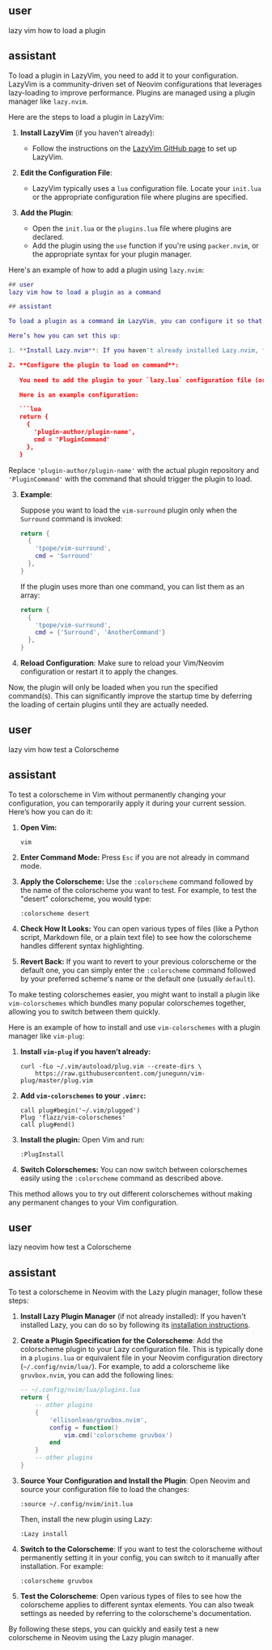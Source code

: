 ## user
lazy vim how to load a plugin
## assistant

To load a plugin in LazyVim, you need to add it to your configuration. LazyVim is a community-driven set of Neovim configurations that leverages lazy-loading to improve performance. Plugins are managed using a plugin manager like `lazy.nvim`.

Here are the steps to load a plugin in LazyVim:

1. **Install LazyVim** (if you haven't already):
   - Follow the instructions on the [LazyVim GitHub page](https://github.com/LazyVim/LazyVim) to set up LazyVim.

2. **Edit the Configuration File**:
   - LazyVim typically uses a `lua` configuration file. Locate your `init.lua` or the appropriate configuration file where plugins are specified.

3. **Add the Plugin**:
   - Open the `init.lua` or the `plugins.lua` file where plugins are declared.
   - Add the plugin using the `use` function if you're using `packer.nvim`, or the appropriate syntax for your plugin manager.

Here's an example of how to add a plugin using `lazy.nvim`:

```lua
## user
lazy vim how to load a plugin as a command

## assistant

To load a plugin as a command in LazyVim, you can configure it so that the plugin is only loaded when a specific command is invoked. This can help speed up the startup time of Vim/Neovim by deferring the loading of certain plugins until they are actually needed.

Here’s how you can set this up:

1. **Install Lazy.nvim**: If you haven't already installed Lazy.nvim, follow the installation instructions from the [Lazy.nvim GitHub repository](https://github.com/folke/lazy.nvim).

2. **Configure the plugin to load on command**:
   
   You need to add the plugin to your `lazy.lua` configuration file (or wherever you configure your plugins) and specify the command that should trigger the loading of the plugin.

   Here is an example configuration:

   ```lua
   return {
     {
       'plugin-author/plugin-name',
       cmd = 'PluginCommand'
     },
   }
   ```

   Replace `'plugin-author/plugin-name'` with the actual plugin repository and `'PluginCommand'` with the command that should trigger the plugin to load.

3. **Example**:

   Suppose you want to load the `vim-surround` plugin only when the `Surround` command is invoked:

   ```lua
   return {
     {
       'tpope/vim-surround',
       cmd = 'Surround'
     },
   }
   ```

   If the plugin uses more than one command, you can list them as an array:

   ```lua
   return {
     {
       'tpope/vim-surround',
       cmd = {'Surround', 'AnotherCommand'}
     },
   }
   ```

4. **Reload Configuration**: Make sure to reload your Vim/Neovim configuration or restart it to apply the changes.

Now, the plugin will only be loaded when you run the specified command(s). This can significantly improve the startup time by deferring the loading of certain plugins until they are actually needed.
## user
lazy vim how test a Colorscheme


## assistant

To test a colorscheme in Vim without permanently changing your configuration, you can temporarily apply it during your current session. Here’s how you can do it:

1. **Open Vim:**
   ```
   vim
   ```

2. **Enter Command Mode:**
   Press `Esc` if you are not already in command mode.

3. **Apply the Colorscheme:**
   Use the `:colorscheme` command followed by the name of the colorscheme you want to test. For example, to test the "desert" colorscheme, you would type:
   ```
   :colorscheme desert
   ```

4. **Check How It Looks:**
   You can open various types of files (like a Python script, Markdown file, or a plain text file) to see how the colorscheme handles different syntax highlighting.

5. **Revert Back:**
   If you want to revert to your previous colorscheme or the default one, you can simply enter the `:colorscheme` command followed by your preferred scheme's name or the default one (usually `default`).

To make testing colorschemes easier, you might want to install a plugin like `vim-colorschemes` which bundles many popular colorschemes together, allowing you to switch between them quickly.

Here is an example of how to install and use `vim-colorschemes` with a plugin manager like `vim-plug`:

1. **Install `vim-plug` if you haven’t already:**
   ```vim
   curl -fLo ~/.vim/autoload/plug.vim --create-dirs \
       https://raw.githubusercontent.com/junegunn/vim-plug/master/plug.vim
   ```

2. **Add `vim-colorschemes` to your `.vimrc`:**
   ```vim
   call plug#begin('~/.vim/plugged')
   Plug 'flazz/vim-colorschemes'
   call plug#end()
   ```

3. **Install the plugin:**
   Open Vim and run:
   ```vim
   :PlugInstall
   ```

4. **Switch Colorschemes:**
   You can now switch between colorschemes easily using the `:colorscheme` command as described above.

This method allows you to try out different colorschemes without making any permanent changes to your Vim configuration.
## user
lazy neovim how test a Colorscheme


## assistant

To test a colorscheme in Neovim with the Lazy plugin manager, follow these steps:

1. **Install Lazy Plugin Manager** (if not already installed):
   If you haven't installed Lazy, you can do so by following its [installation instructions](https://github.com/folke/lazy.nvim#installation).

2. **Create a Plugin Specification for the Colorscheme**:
   Add the colorscheme plugin to your Lazy configuration file. This is typically done in a `plugins.lua` or equivalent file in your Neovim configuration directory (`~/.config/nvim/lua/`). For example, to add a colorscheme like `gruvbox.nvim`, you can add the following lines:

   ```lua
   -- ~/.config/nvim/lua/plugins.lua
   return {
       -- other plugins
       {
           'ellisonleao/gruvbox.nvim',
           config = function()
               vim.cmd('colorscheme gruvbox')
           end
       }
       -- other plugins
   }
   ```

3. **Source Your Configuration and Install the Plugin**:
   Open Neovim and source your configuration file to load the changes:

   ```vim
   :source ~/.config/nvim/init.lua
   ```

   Then, install the new plugin using Lazy:

   ```vim
   :Lazy install
   ```

4. **Switch to the Colorscheme**:
   If you want to test the colorscheme without permanently setting it in your config, you can switch to it manually after installation. For example:

   ```vim
   :colorscheme gruvbox
   ```

5. **Test the Colorscheme**:
   Open various types of files to see how the colorscheme applies to different syntax elements. You can also tweak settings as needed by referring to the colorscheme's documentation.

By following these steps, you can quickly and easily test a new colorscheme in Neovim using the Lazy plugin manager.